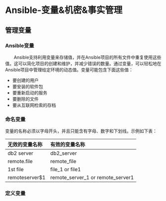 # Ansible-变量&机密&事实管理
## 管理变量
### Ansible变量
&#8195;&#8195;Ansible支持利用变量来存储值，并在Ansible项目的所有文件中重复使用这些值。这可以简化项目的创建和维护，并减少错误的数量。通过变量，可以轻松地在Ansible项目中管理给定环境的动态值。变量可能包含下面这些值：
- 要创建的用户
- 要安装的软件包
- 要重新启动的服务
- 要删除的文件
- 要从互联网检索的存档

### 命名变量
变量的名称必须以字母开头，并且只能含有字母、数字和下划线。示例如下表：

无效的变量名称|有效的变量名称
:---|:---
db2 server|db2_server
remote.file|remote_file
1st file|file_1 or file1
remoteserver$1|remote_server_1 or remote_server1

### 定义变量